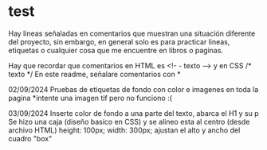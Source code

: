 # test
Hay lineas señaladas en comentarios que muestran una situación diferente del proyecto, sin embargo, en general solo es para practicar lineas, etiquetas o cualquier cosa que me encuentre en libros o paginas. 

Hay que recordar que comentarios en HTML es <!- - texto --> y en CSS /* texto */
En este readme, señalare comentarios con *

02/09/2024 
  Pruebas de etiquetas de fondo con color e imagenes en toda la pagina *intente una imagen tif pero no funciono :( 

03/09/2024
  Inserte color de fondo a una parte del texto, abarca el H1 y su p
  Se hizo una caja (diseño basico en CSS) y se alineo esta al centro (desde archivo HTML)
  height: 100px; width: 300px; ajustan el alto y ancho del cuadro "box"
